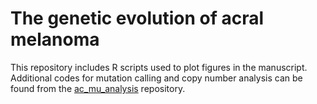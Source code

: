 # The genetic evolution of acral melanoma

This repository includes R scripts used to plot figures in the manuscript. Additional codes for mutation calling and copy number analysis can be found from the [ac_mu_analysis](https://github.com/Bioinfowangm/ac_mu_analysis) repository.
